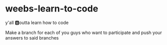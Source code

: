 # weebs-learn-to-code
y'all :b:outta learn how to code

Make a branch for each of you guys who want to participate and push your answers to said branches
